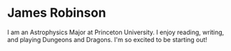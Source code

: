 # James Robinson

I am an Astrophysics Major at Princeton University. I enjoy reading, writing, and playing Dungeons and Dragons. I'm so excited to be starting out!

